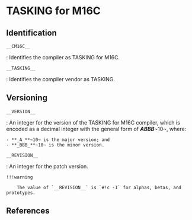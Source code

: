 # TASKING for M16C

## Identification

`__CM16C__`

:   Identifies the compiler as TASKING for M16C.

`__TASKING__`

:   Identifies the compiler vendor as TASKING.

## Versioning

`__VERSION__`

:   An integer for the version of the TASKING for M16C compiler, which is encoded as a decimal integer with the general form of **_ABBB_**~10~, where:

    - **_A_**~10~ is the major version; and
    - **_BBB_**~10~ is the minor version.

`__REVISION__`

:   An integer for the patch version.

    !!!warning

        The value of `__REVISION__` is `#!c -1` for alphas, betas, and prototypes.

## References
